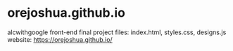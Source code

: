 # orejoshua.github.io
alcwithgoogle front-end final project
files: index.html, styles.css, designs.js
website: https://orejoshua.github.io/
